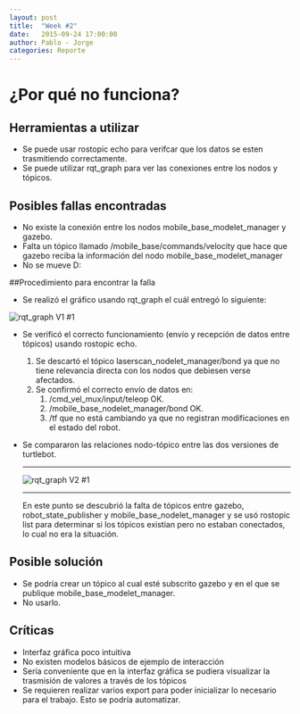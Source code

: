 ```yaml
---
layout: post
title:  "Week #2"
date:   2015-09-24 17:00:00
author: Pablo - Jorge
categories: Reporte
---
```

# ¿Por qué no funciona?

## Herramientas a utilizar
* Se puede usar rostopic echo para verifcar que los datos se esten trasmitiendo correctamente.
* Se puede utilizar rqt_graph para ver las conexiones entre los nodos y tópicos.


## Posibles fallas encontradas
* No existe la conexión entre los nodos mobile_base_modelet_manager y gazebo.
* Falta un tópico llamado /mobile_base/commands/velocity que hace que gazebo reciba la información del nodo mobile_base_modelet_manager
* No se mueve D:

##Procedimiento para encontrar la falla
* Se realizó el gráfico usando rqt_graph el cuál entregó lo siguiente:

![rqt_graph V1 #1]({{site.baseurl}}/assets/week-progress/badRos.png )

* Se verificó el correcto funcionamiento (envío y recepción de datos entre tópicos) usando rostopic echo.
  1. Se descartó el tópico laserscan_nodelet_manager/bond ya que no tiene relevancia directa con los nodos que debiesen verse afectados.
  1. Se confirmó el correcto envío de datos en:
      1. /cmd_vel_mux/input/teleop    OK.
      1. /mobile_base_nodelet_manager/bond  OK.
      1. /tf que no está cambiando ya que no registran modificaciones en el estado del robot.
* Se compararon las relaciones nodo-tópico entre las dos versiones de turtlebot.
  * * *
  ![rqt_graph V2 #1]({{site.baseurl}}/assets/week-progress/goodRos.png )
  
  * * *
  En este punto se descubrió la falta de tópicos entre gazebo, robot_state_publisher y mobile_base_nodelet_manager y se usó rostopic list para determinar si los tópicos existian pero no estaban conectados, lo cual no era la situación.

## Posible solución
* Se podría crear un tópico al cual esté subscrito gazebo y en el que se publique mobile_base_modelet_manager.
* No usarlo. 
  
## Críticas
* Interfaz gráfica poco intuitiva
* No existen modelos básicos de ejemplo de interacción
* Sería conveniente que en la interfaz gráfica se pudiera visualizar la trasmisión de valores a través de los tópicos
* Se requieren realizar varios export para poder inicializar lo necesario para el trabajo. Esto se podría automatizar.
